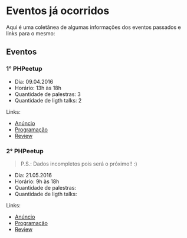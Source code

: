 # Eventos já ocorridos

Aqui é uma coletânea de algumas informações dos eventos passados e links para o mesmo:

## Eventos

### 1° PHPeetup

* Dia: 09.04.2016
* Horário: 13h às 18h
* Quantidade de palestras: 3
* Quantidade de ligth talks: 2

Links:

* [Anúncio](http://phpba.com.br/1-PHPeetup-Salvador-2016/)
* [Programação](http://phpba.com.br/prgramacao-1-phpeetup/)
* [Review](http://phpba.com.br/review-1-phpeetup/)

### 2° PHPeetup

> P.S.: Dados incompletos pois será o próximo!! :)

* Dia: 21.05.2016
* Horário: 9h às 18h
* Quantidade de palestras: 
* Quantidade de ligth talks: 

Links:

* [Anúncio]()
* [Programação]()
* [Review]()

